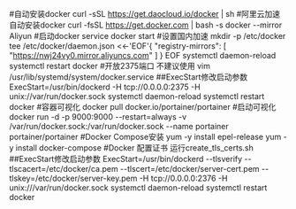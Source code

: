 ﻿#自动安装docker
curl -sSL https://get.daocloud.io/docker | sh
#阿里云加速自动安装docker
curl -fsSL https://get.docker.com | bash -s docker --mirror Aliyun
#启动docker
service docker start
#设置国内加速
mkdir -p /etc/docker
tee /etc/docker/daemon.json <<-'EOF'{
    "registry-mirrors": [
      "https://nwj24vy0.mirror.aliyuncs.com"
    ]
}
EOF
systemctl daemon-reload
systemctl restart docker
#开放2375端口 不建议使用
vim /usr/lib/systemd/system/docker.service
##ExecStart修改启动参数 
ExecStart=/usr/bin/dockerd -H tcp://0.0.0.0:2375 -H unix://var/run/docker.sock
systemctl daemon-reload
systemctl restart docker
#容器可视化
docker pull docker.io/portainer/portainer
#启动可视化
docker run -d -p 9000:9000 --restart=always -v /var/run/docker.sock:/var/run/docker.sock --name portainer portainer/portainer 
#Docker Compose安装
yum -y install epel-release
yum -y install docker-compose
#Docker 配置证书
运行create_tls_certs.sh
##ExecStart修改启动参数
ExecStart=/usr/bin/dockerd --tlsverify --tlscacert=/etc/docker/ca.pem --tlscert=/etc/docker/server-cert.pem --tlskey=/etc/docker/server-key.pem -H tcp://0.0.0.0:2376 -H unix:///var/run/docker.sock
systemctl daemon-reload
systemctl restart docker